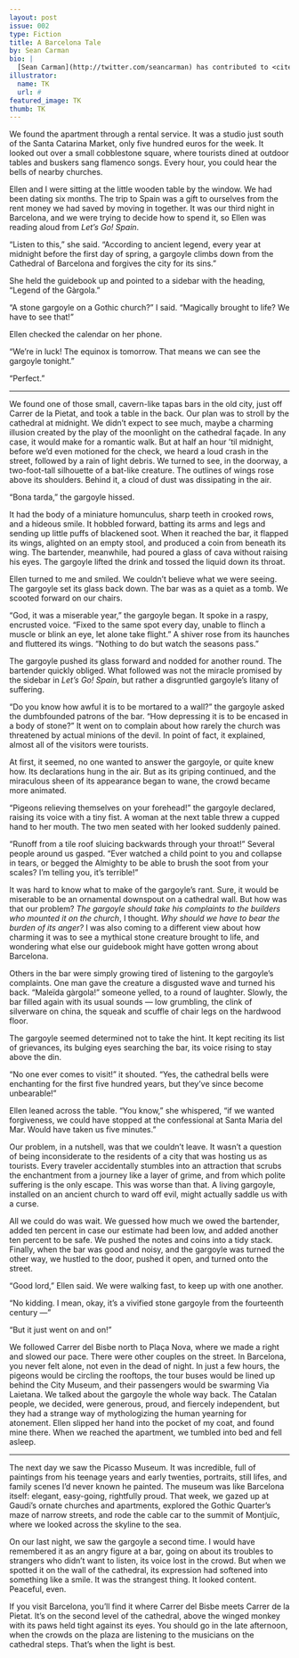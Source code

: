 ```yaml
---
layout: post
issue: 002
type: Fiction
title: A Barcelona Tale
by: Sean Carman
bio: |
  [Sean Carman](http://twitter.com/seancarman) has contributed to <cite>McSweeney's Internet Tendency</cite>, <cite>NPR's Three-Minute Fiction Contest</cite>, <cite>The Huffington Post</cite>, <cite>The Rumpus</cite>, and <cite>The Paris Review Daily</cite>, among others. He has a story in the new issue of <cite>Barrelhouse</cite>. He lives and works in Washington, D.C. 
illustrator:
  name: TK
  url: #
featured_image: TK
thumb: TK
---
```


We found the apartment through a rental service. It was a studio just south of the Santa Catarina Market, only five hundred euros for the week. It looked out over a small cobblestone square, where tourists dined at outdoor tables and buskers sang flamenco songs. Every hour, you could hear the bells of nearby churches.

Ellen and I were sitting at the little wooden table by the window. We had been dating six months. The trip to Spain was a gift to ourselves from the rent money we had saved by moving in together. It was our third night in Barcelona, and we were trying to decide how to spend it, so Ellen was reading aloud from <cite>Let’s Go! Spain</cite>.

“Listen to this,” she said. “According to ancient legend, every year at midnight before the first day of spring, a gargoyle climbs down from the Cathedral of Barcelona and forgives the city for its sins.”

She held the guidebook up and pointed to a sidebar with the heading, “Legend of the Gàrgola.”

“A stone gargoyle on a Gothic church?” I said. “Magically brought to life? We have to see that!”

Ellen checked the calendar on her phone. 

“We’re in luck! The equinox is tomorrow. That means we can see the gargoyle tonight.”

“Perfect.”

***

We found one of those small, cavern-like tapas bars in the old city, just off Carrer de la Pietat, and took a table in the back. Our plan was to stroll by the cathedral at midnight. We didn’t expect to see much, maybe a charming illusion created by the play of the moonlight on the cathedral façade. In any case, it would make for a romantic walk. But at half an hour ’til midnight, before we’d even motioned for the check, we heard a loud crash in the street, followed by a rain of light debris. We turned to see, in the doorway, a two-foot-tall silhouette of a bat-like creature. The outlines of wings rose above its shoulders. Behind it, a cloud of dust was dissipating in the air.

“Bona tarda,” the gargoyle hissed.

It had the body of a miniature homunculus, sharp teeth in crooked rows, and a hideous smile. It hobbled forward, batting its arms and legs and sending up little puffs of blackened soot. When it reached the bar, it flapped its wings, alighted on an empty stool, and produced a coin from beneath its wing. The bartender, meanwhile, had poured a glass of cava without raising his eyes. The gargoyle lifted the drink and tossed the liquid down its throat.

Ellen turned to me and smiled. We couldn’t believe what we were seeing. The gargoyle set its glass back down. The bar was as a quiet as a tomb. We scooted forward on our chairs.

“God, it was a miserable year,” the gargoyle began. It spoke in a raspy, encrusted voice. “Fixed to the same spot every day, unable to flinch a muscle or blink an eye, let alone take flight.” A shiver rose from its haunches and fluttered its wings. “Nothing to do but watch the seasons pass.”

The gargoyle pushed its glass forward and nodded for another round. The bartender quickly obliged. What followed was not the miracle promised by the sidebar in <cite>Let’s Go! Spain</cite>, but rather a disgruntled gargoyle’s litany of suffering.

“Do you know how awful it is to be mortared to a wall?” the gargoyle asked the dumbfounded patrons of the bar. “How depressing it is to be encased in a body of stone?” It went on to complain about how rarely the church was threatened by actual minions of the devil. In point of fact, it explained, almost all of the visitors were tourists.

At first, it seemed, no one wanted to answer the gargoyle, or quite knew how. Its declarations hung in the air. But as its griping continued, and the miraculous sheen of its appearance began to wane, the crowd became more animated.

“Pigeons relieving themselves on your forehead!” the gargoyle declared, raising its voice with a tiny fist. A woman at the next table threw a cupped hand to her mouth. The two men seated with her looked suddenly pained.

“Runoff from a tile roof sluicing backwards through your throat!” Several people around us gasped. “Ever watched a child point to you and collapse in tears, or begged the Almighty to be able to brush the soot from your scales? I’m telling you, it’s terrible!”

It was hard to know what to make of the gargoyle’s rant. Sure, it would be miserable to be an ornamental downspout on a cathedral wall. But how was that our problem? <i>The gargoyle should take his complaints to the builders who mounted it on the church</i>, I thought. <i>Why should we have to bear the burden of its anger?</i> I was also coming to a different view about how charming it was to see a mythical stone creature brought to life, and wondering what else our guidebook might have gotten wrong about Barcelona.

Others in the bar were simply growing tired of listening to the gargoyle’s complaints. One man gave the creature a disgusted wave and turned his back. “Maleïda gàrgola!” someone yelled, to a round of laughter. Slowly, the bar filled again with its usual sounds — low grumbling, the clink of silverware on china, the squeak and scuffle of chair legs on the hardwood floor.

The gargoyle seemed determined not to take the hint. It kept reciting its list of grievances, its bulging eyes searching the bar, its voice rising to stay above the din.

“No one ever comes to visit!” it shouted. “Yes, the cathedral bells were enchanting for the first five hundred years, but they’ve since become unbearable!”

Ellen leaned across the table. “You know,” she whispered, “if we wanted forgiveness, we could have stopped at the confessional at Santa Maria del Mar. Would have taken us five minutes.”

Our problem, in a nutshell, was that we couldn’t leave. It wasn’t a question of being inconsiderate to the residents of a city that was hosting us as tourists. Every traveler accidentally stumbles into an attraction that scrubs the enchantment from a journey like a layer of grime, and from which polite suffering is the only escape. This was worse than that. A living gargoyle, installed on an ancient church to ward off evil, might actually saddle us with a curse.

All we could do was wait. We guessed how much we owed the bartender, added ten percent in case our estimate had been low, and added another ten percent to be safe. We pushed the notes and coins into a tidy stack. Finally, when the bar was good and noisy, and the gargoyle was turned the other way, we hustled to the door, pushed it open, and turned onto the street. 

“Good lord,” Ellen said. We were walking fast, to keep up with one another.

“No kidding. I mean, okay, it’s a vivified stone gargoyle from the fourteenth century —”

“But it just went on and on!”
	
We followed Carrer del Bisbe north to Plaça Nova, where we made a right and slowed our pace. There were other couples on the street. In Barcelona, you never felt alone, not even in the dead of night. In just a few hours, the pigeons would be circling the rooftops, the tour buses would be lined up behind the City Museum, and their passengers would be swarming Via Laietana. We talked about the gargoyle the whole way back. The Catalan people, we decided, were generous, proud, and fiercely independent, but they had a strange way of mythologizing the human yearning for atonement. Ellen slipped her hand into the pocket of my coat, and found mine there. When we reached the apartment, we tumbled into bed and fell asleep.

***

The next day we saw the Picasso Museum. It was incredible, full of paintings from his teenage years and early twenties, portraits, still lifes, and family scenes I’d never known he painted. The museum was like Barcelona itself: elegant, easy-going, rightfully proud. That week, we gazed up at Gaudí’s ornate churches and apartments, explored the Gothic Quarter’s maze of narrow streets, and rode the cable car to the summit of Montjuïc, where we looked across the skyline to the sea.

On our last night, we saw the gargoyle a second time. I would have remembered it as an angry figure at a bar, going on about its troubles to strangers who didn’t want to listen, its voice lost in the crowd. But when we spotted it on the wall of the cathedral, its expression had softened into something like a smile. It was the strangest thing. It looked content. Peaceful, even.

If you visit Barcelona, you’ll find it where Carrer del Bisbe meets Carrer de la Pietat. It’s on the second level of the cathedral, above the winged monkey with its paws held tight against its eyes. You should go in the late afternoon, when the crowds on the plaza are listening to the musicians on the cathedral steps. That’s when the light is best.
